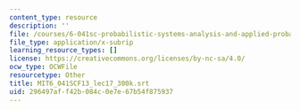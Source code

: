 ```yaml
---
content_type: resource
description: ''
file: /courses/6-041sc-probabilistic-systems-analysis-and-applied-probability-fall-2013/296497aff42b084c0e7e67b54f875937_MIT6_041SCF13_lec17_300k.srt
file_type: application/x-subrip
learning_resource_types: []
license: https://creativecommons.org/licenses/by-nc-sa/4.0/
ocw_type: OCWFile
resourcetype: Other
title: MIT6_041SCF13_lec17_300k.srt
uid: 296497af-f42b-084c-0e7e-67b54f875937
---
```


